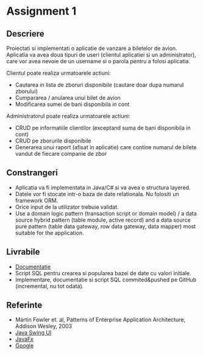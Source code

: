 # Assignment 1

## Descriere
Proiectati si implementati o aplicatie de vanzare a biletelor de avion. Aplicatia va avea doua tipuri de useri (clientul aplicatiei si un administrator), care vor avea nevoie de un username si o parola pentru a folosi aplicatia.

Clientul poate realiza urmatoarele actiuni:
- Cautarea in lista de zboruri disponibile (cautare doar dupa numarul zborului)
- Cumpararea / anularea unui bilet de avion
- Modificarea sumei de bani disponibila in cont

Administratorul poate realiza urmatoarele actiuni:
- CRUD pe informatiile clientilor (exceptand suma de bani disponibila in cont)
- CRUD pe zborurile disponibile
- Generarea unui raport (afisat in aplicatie) care contine numarul de bilete vandut de fiecare companie de zbor

## Constrangeri
- Aplicatia va fi implementata in Java/C# si va avea o structura layered.
- Datele vor fi stocate intr-o baza de date relationala. Nu folositi un framework ORM.
- Orice input de la utilizator trebuie validat.
- Use a domain logic pattern (transaction script or domain model) / a data source hybrid pattern (table module, active record) and a data source pure pattern (table data gateway, row data gateway, data mapper) most suitable for the application.

## Livrabile
- [Documentatie](./Assignment_Analysis_and_Design_Document.docx)
- Script SQL pentru crearea si popularea bazei de date cu valori initiale.
- Implementare, documentatie si script SQL commited&pushed pe GitHub (incremental, nu tot odata).

## Referinte
- Martin Fowler et. al, Patterns of Enterprise Application Architecture, Addison Wesley, 2003
- [Java Swing UI](https://docs.oracle.com/javase/tutorial/uiswing/)
- [JavaFx](https://docs.oracle.com/javase/8/javafx/get-started-tutorial/index.html)
- [Google](https://duckduckgo.com/)